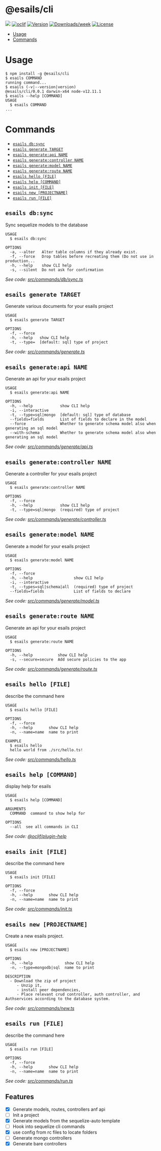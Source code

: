 @esails/cli
===========



![](https://github.com/enyosolutions-team/esails-cli/workflows/CI/badge.svg)
[![oclif](https://img.shields.io/badge/cli-oclif-brightgreen.svg)](https://oclif.io)
[![Version](https://img.shields.io/npm/v/@esails/cli.svg)](https://npmjs.org/package/@esails/cli)
[![Downloads/week](https://img.shields.io/npm/dw/@esails/cli.svg)](https://npmjs.org/package/@esails/cli)
[![License](https://img.shields.io/npm/l/@esails/cli.svg)](https://github.com/enyosolutions-team/esails-cli/blob/master/package.json)

<!-- toc -->
* [Usage](#usage)
* [Commands](#commands)
<!-- tocstop -->
# Usage
<!-- usage -->
```sh-session
$ npm install -g @esails/cli
$ esails COMMAND
running command...
$ esails (-v|--version|version)
@esails/cli/0.0.1 darwin-x64 node-v12.11.1
$ esails --help [COMMAND]
USAGE
  $ esails COMMAND
...
```
<!-- usagestop -->
# Commands
<!-- commands -->
* [`esails db:sync`](#esails-dbsync)
* [`esails generate TARGET`](#esails-generate-target)
* [`esails generate:api NAME`](#esails-generateapi-name)
* [`esails generate:controller NAME`](#esails-generatecontroller-name)
* [`esails generate:model NAME`](#esails-generatemodel-name)
* [`esails generate:route NAME`](#esails-generateroute-name)
* [`esails hello [FILE]`](#esails-hello-file)
* [`esails help [COMMAND]`](#esails-help-command)
* [`esails init [FILE]`](#esails-init-file)
* [`esails new [PROJECTNAME]`](#esails-new-projectname)
* [`esails run [FILE]`](#esails-run-file)

## `esails db:sync`

Sync sequelize models to the database

```
USAGE
  $ esails db:sync

OPTIONS
  -a, --alter   Alter table columns if they already exist.
  -f, --force   Drop tables before recreating them (Do not use in production...
  -h, --help    show CLI help
  -s, --silent  Do not ask for confirmation
```

_See code: [src/commands/db/sync.ts](https://github.com/enyosolutions-team/esails-cli/blob/v0.0.1/src/commands/db/sync.ts)_

## `esails generate TARGET`

Generate various documents for your esails project

```
USAGE
  $ esails generate TARGET

OPTIONS
  -f, --force
  -h, --help   show CLI help
  -t, --type=  [default: sql] type of project
```

_See code: [src/commands/generate.ts](https://github.com/enyosolutions-team/esails-cli/blob/v0.0.1/src/commands/generate.ts)_

## `esails generate:api NAME`

Generate an api for your esails project

```
USAGE
  $ esails generate:api NAME

OPTIONS
  -h, --help            show CLI help
  -i, --interactive
  -t, --type=sql|mongo  [default: sql] type of database
  --fields=fields       List of fields to declare in the model
  --force               Whether to generate schema model also when generating an sql model
  --with-schema         Whether to generate schema model also when generating an sql model
```

_See code: [src/commands/generate/api.ts](https://github.com/enyosolutions-team/esails-cli/blob/v0.0.1/src/commands/generate/api.ts)_

## `esails generate:controller NAME`

Generate a controller for your esails project

```
USAGE
  $ esails generate:controller NAME

OPTIONS
  -f, --force
  -h, --help            show CLI help
  -t, --type=sql|mongo  (required) type of project
```

_See code: [src/commands/generate/controller.ts](https://github.com/enyosolutions-team/esails-cli/blob/v0.0.1/src/commands/generate/controller.ts)_

## `esails generate:model NAME`

Generate a model for your esails project

```
USAGE
  $ esails generate:model NAME

OPTIONS
  -f, --force
  -h, --help                  show CLI help
  -i, --interactive
  -t, --types=sql|schema|all  (required) type of project
  --fields=fields             List of fields to declare
```

_See code: [src/commands/generate/model.ts](https://github.com/enyosolutions-team/esails-cli/blob/v0.0.1/src/commands/generate/model.ts)_

## `esails generate:route NAME`

Generate an api for your esails project

```
USAGE
  $ esails generate:route NAME

OPTIONS
  -h, --help           show CLI help
  -s, --secure=secure  Add secure policies to the app
```

_See code: [src/commands/generate/route.ts](https://github.com/enyosolutions-team/esails-cli/blob/v0.0.1/src/commands/generate/route.ts)_

## `esails hello [FILE]`

describe the command here

```
USAGE
  $ esails hello [FILE]

OPTIONS
  -f, --force
  -h, --help       show CLI help
  -n, --name=name  name to print

EXAMPLE
  $ esails hello
  hello world from ./src/hello.ts!
```

_See code: [src/commands/hello.ts](https://github.com/enyosolutions-team/esails-cli/blob/v0.0.1/src/commands/hello.ts)_

## `esails help [COMMAND]`

display help for esails

```
USAGE
  $ esails help [COMMAND]

ARGUMENTS
  COMMAND  command to show help for

OPTIONS
  --all  see all commands in CLI
```

_See code: [@oclif/plugin-help](https://github.com/oclif/plugin-help/blob/v2.2.3/src/commands/help.ts)_

## `esails init [FILE]`

describe the command here

```
USAGE
  $ esails init [FILE]

OPTIONS
  -f, --force
  -h, --help       show CLI help
  -n, --name=name  name to print
```

_See code: [src/commands/init.ts](https://github.com/enyosolutions-team/esails-cli/blob/v0.0.1/src/commands/init.ts)_

## `esails new [PROJECTNAME]`

Create a new esails project.

```
USAGE
  $ esails new [PROJECTNAME]

OPTIONS
  -h, --help              show CLI help
  -n, --type=mongodb|sql  name to print

DESCRIPTION
  - Download the zip of project
     - Unzip it,
     - install peer dependencies,
     - Place relevant crud controller, auth controller, and Authservices according to the database system.
```

_See code: [src/commands/new.ts](https://github.com/enyosolutions-team/esails-cli/blob/v0.0.1/src/commands/new.ts)_

## `esails run [FILE]`

describe the command here

```
USAGE
  $ esails run [FILE]

OPTIONS
  -f, --force
  -h, --help       show CLI help
  -n, --name=name  name to print
```

_See code: [src/commands/run.ts](https://github.com/enyosolutions-team/esails-cli/blob/v0.0.1/src/commands/run.ts)_
<!-- commandsstop -->



## Features

- [x] Generate models, routes, controllers anf api
- [ ] Init a project
- [X] Generate models from the sequelize-auto template
- [ ] Hook into sequelize cli commands
- [X] use config from rc files to locate folders
- [ ] Generate mongo controllers
- [X] Generate bare controllers
